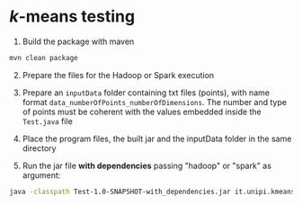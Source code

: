 # _k_-means testing

1. Build the package with maven

```bash
mvn clean package
```

2. Prepare the files for the Hadoop or Spark execution

3. Prepare an `inputData` folder containing txt files (points), with name format `data_numberOfPoints_numberOfDimensions`. The number and type of points must be coherent with the values embedded inside the `Test.java` file

4. Place the program files, the built jar and the inputData folder in the same directory

5. Run the jar file **with dependencies** passing "hadoop" or "spark" as argument:

```bash
java -classpath Test-1.0-SNAPSHOT-with_dependencies.jar it.unipi.kmeans.test.Test hadoop/spark
```
